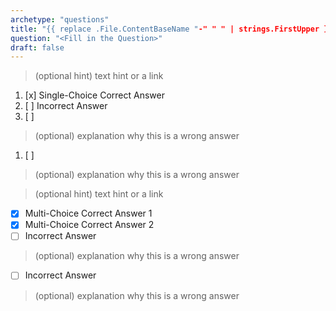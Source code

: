 ```yaml
---
archetype: "questions"
title: "{{ replace .File.ContentBaseName "-" " " | strings.FirstUpper }}"
question: "<Fill in the Question>"
draft: false
---
```



> (optional hint) text hint or a link
1. [x] Single-Choice Correct Answer
1. [ ] Incorrect Answer
1. [ ] 
> (optional) explanation why this is a wrong answer
1. [ ] 
> (optional) explanation why this is a wrong answer



> (optional hint) text hint or a link
- [x] Multi-Choice Correct Answer 1
- [x] Multi-Choice Correct Answer 2
- [ ] Incorrect Answer
> (optional) explanation why this is a wrong answer
- [ ] Incorrect Answer
> (optional) explanation why this is a wrong answer
